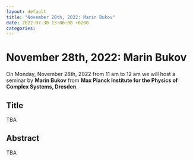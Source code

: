 ```yaml
---
layout: default
title: "November 28th, 2022: Marin Bukov"
date: 2022-07-30 13:00:00 +0200
categories:
---
```


# November 28th, 2022: Marin Bukov

On Monday, November 28th, 2022 from 11 am to 12 am we will host a seminar by **Marin Bukov** from **Max Planck Institute for the Physics of Complex Systems, Dresden**. 

## Title

TBA

## Abstract 

TBA




